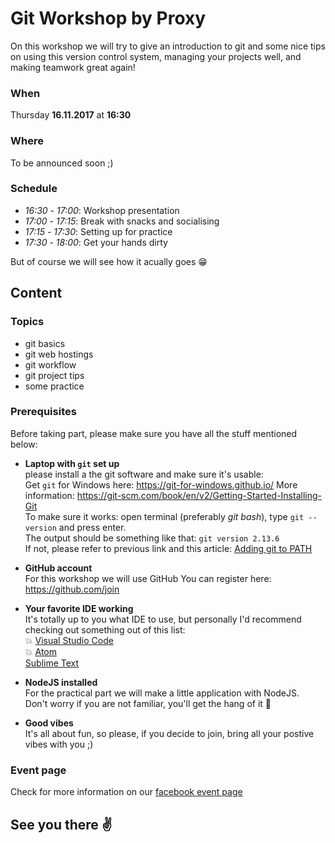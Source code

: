 # Git Workshop by Proxy
On this workshop we will try to give an introduction to git and some nice tips on using this version control system, managing your projects well, and making teamwork great again!  
### When 
Thursday **16.11.2017** at **16:30**
### Where
To be announced soon ;)
### Schedule  
- *16:30* - *17:00*: Workshop presentation
- *17:00* - *17:15*: Break with snacks and socialising
- *17:15* - *17:30*: Setting up for practice
- *17:30* - *18:00*: Get your hands dirty    

But of course we will see how it acually goes :grin:
## Content  
### Topics
- git basics
- git web hostings 
- git workflow
- git project tips
- some practice 
### Prerequisites
Before taking part, please make sure you have all the stuff mentioned below: 
- **Laptop with `git` set up**  
please install a the git software and make sure it's usable:   
Get `git` for Windows here:  https://git-for-windows.github.io/
More information: https://git-scm.com/book/en/v2/Getting-Started-Installing-Git  
To make sure it works: open terminal (preferably *git bash*), type `git --version` and press enter.  
The output should be something like that: `git version 2.13.6`  
If not, please refer to previous link and this article: [Adding git to PATH](http://www.chambaud.com/2013/07/08/adding-git-to-path-when-using-github-for-windows/) 

- **GitHub account**  
For this workshop we will use GitHub
You can register here: https://github.com/join  

- **Your favorite IDE working**  
It's totally up to you what IDE to use, but personally I'd recommend checking out something out of this list:   
:boom: [Visual Studio Code](https://code.visualstudio.com/)  
:boom: [Atom](https://atom.io/)  
[Sublime Text](https://www.sublimetext.com/)


- **NodeJS installed**  
For the practical part we will make a little application with NodeJS.  
Don't worry if you are not familiar, you'll get the hang of it :grimacing:  

- **Good vibes**   
It's all about fun, so please, if you decide to join, bring all your postive vibes with you ;) 

### Event page 
Check for more information on our [facebook event page](https://www.facebook.com/events/758928754307940/)
## See you there :v: